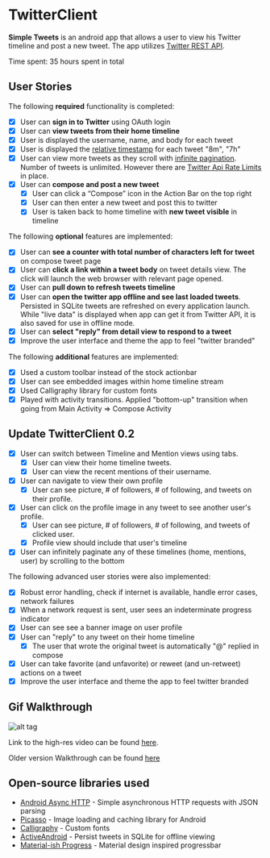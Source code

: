 # TwitterClient
**Simple Tweets** is an android app that allows a user to view his Twitter timeline and post a new tweet. The app utilizes [Twitter REST API](https://dev.twitter.com/rest/public).

Time spent: 35 hours spent in total

## User Stories

The following **required** functionality is completed:

* [x]	User can **sign in to Twitter** using OAuth login
* [x]	User can **view tweets from their home timeline**
  * [x] User is displayed the username, name, and body for each tweet
  * [x] User is displayed the [relative timestamp](https://gist.github.com/nesquena/f786232f5ef72f6e10a7) for each tweet "8m", "7h"
  * [x] User can view more tweets as they scroll with [infinite pagination](http://guides.codepath.com/android/Endless-Scrolling-with-AdapterViews). Number of tweets is unlimited.
    However there are [Twitter Api Rate Limits](https://dev.twitter.com/rest/public/rate-limiting) in place.
* [x] User can **compose and post a new tweet**
  * [x] User can click a “Compose” icon in the Action Bar on the top right
  * [x] User can then enter a new tweet and post this to twitter
  * [x] User is taken back to home timeline with **new tweet visible** in timeline

The following **optional** features are implemented:

* [x] User can **see a counter with total number of characters left for tweet** on compose tweet page
* [x] User can **click a link within a tweet body** on tweet details view. The click will launch the web browser with relevant page opened.
* [x] User can **pull down to refresh tweets timeline**
* [x] User can **open the twitter app offline and see last loaded tweets**. Persisted in SQLite tweets are refreshed on every application launch. While "live data" is displayed when app can get it from Twitter API, it is also saved for use in offline mode.
* [x] User can **select "reply" from detail view to respond to a tweet**
* [x] Improve the user interface and theme the app to feel "twitter branded"

The following **additional** features are implemented:
* [x] Used a custom toolbar instead of the stock actionbar
* [x] User can see embedded images within home timeline stream
* [x] Used Calligraphy library for custom fonts
* [x] Played with activity transitions. Applied "bottom-up" transition when going from Main Activity => Compose Activity

## Update TwitterClient 0.2
* [x] User can switch between Timeline and Mention views using tabs.
  * [x] User can view their home timeline tweets.
  * [x] User can view the recent mentions of their username.
* [x] User can navigate to view their own profile
  * [x] User can see picture, # of followers, # of following, and tweets on their profile.
* [x] User can click on the profile image in any tweet to see another user's profile.
  * [x] User can see picture, # of followers, # of following, and tweets of clicked user.
  * [x] Profile view should include that user's timeline
* [x] User can infinitely paginate any of these timelines (home, mentions, user) by scrolling to the bottom

The following advanced user stories were also implemented:
* [x] Robust error handling, check if internet is available, handle error cases, network failures
* [x] When a network request is sent, user sees an indeterminate progress indicator
* [x] User can see see a banner image on user profile
* [x] User can "reply" to any tweet on their home timeline
  * [x] The user that wrote the original tweet is automatically "@" replied in compose
* [x] User can take favorite (and unfavorite) or reweet (and un-retweet) actions on a tweet
* [x] Improve the user interface and theme the app to feel twitter branded

## Gif Walkthrough 
![alt tag](https://github.com/nyjalusc/TwitterClient/blob/master/walkthrough2.gif)

Link to the high-res video can be found [here](https://cloud.app.box.com/s/f91zq1rip67orjszodmpcjdr2hdpnwek).

Older version Walkthrough can be found [here](https://github.com/nyjalusc/TwitterClient/blob/master/walkthrough.gif)

## Open-source libraries used

- [Android Async HTTP](https://github.com/loopj/android-async-http) - Simple asynchronous HTTP requests with JSON parsing
- [Picasso](http://square.github.io/picasso/) - Image loading and caching library for Android
- [Calligraphy](https://github.com/chrisjenx/Calligraphy) - Custom fonts
- [ActiveAndroid](http://www.activeandroid.com/) - Persist tweets in SQLite for offline viewing
- [Material-ish Progress](https://github.com/pnikosis/materialish-progress) - Material design inspired progressbar
